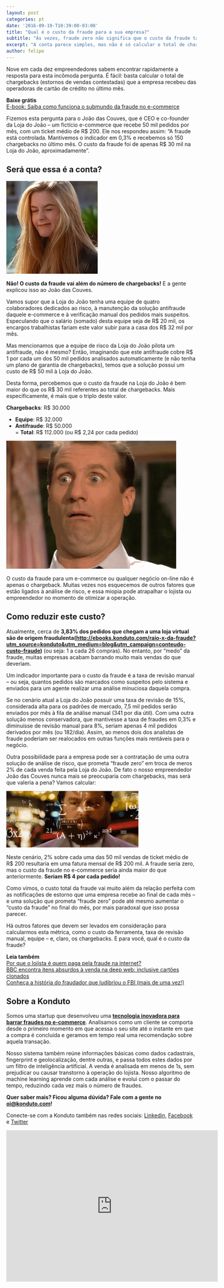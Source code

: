 ```yaml
---
layout: post
categories: pt
date: '2016-09-19-T10:39:00-03:00'
title: "Qual é o custo da fraude para a sua empresa?"
subtitle: "Às vezes, fraude zero não significa que o custo da fraude também será zero..."
excerpt: "A conta parece simples, mas não é só calcular o total de chargebacks recebidos no mês"
author: felipe
---
```


Nove em cada dez empreendedores sabem encontrar rapidamente a resposta para esta incômoda pergunta. É fácil: basta calcular o total de chargebacks (estornos de vendas contestadas) que a empresa recebeu das operadoras de cartão de crédito no último mês. 

**Baixe grátis**  
[E-book: Saiba como funciona o submundo da fraude no e-commerce](http://ebooks.konduto.com/submundo-da-fraude?utm_source=konduto&utm_medium=blog&utm_campaign=conteudo-custo-fraude)

Fizemos esta pergunta para o João das Couves, que é CEO e co-founder da Loja do João – um fictício e-commerce que recebe 50 mil pedidos por mês, com um ticket médio de R$ 200. Ele nos respondeu assim: “A fraude está controlada. Mantivemos o indicador em 0,3% e recebemos só 150 chargebacks no último mês. O custo da fraude foi de apenas R$ 30 mil na Loja do João, aproximadamente”. 

## Será que essa é a conta?

![shrug](/images/160920-shrug.gif) 

**Não! O custo da fraude vai além do número de chargebacks!** E a gente explicou isso ao João das Couves. 

Vamos supor que a Loja do João tenha uma equipe de quatro colaboradores dedicados ao risco, à manutenção da solução antifraude daquele e-commerce e à verificação manual dos pedidos mais suspeitos. Especulando que o salário (somado) desta equipe seja de R$ 20 mil, os encargos trabalhistas fariam este valor subir para a casa dos R$ 32 mil por mês. 

Mas mencionamos que a equipe de risco da Loja do João pilota um antifraude, não é mesmo? Então, imaginando que este antifraude cobre R$ 1 por cada um dos 50 mil pedidos analisados automaticamente (e não tenha um plano de garantia de chargebacks), temos que a solução possui um custo de R$ 50 mil à Loja do João. 

Desta forma, percebemos que o custo da fraude na Loja do João é bem maior do que os R$ 30 mil referentes ao total de chargebacks. Mais especificamente, é mais que o triplo deste valor. 

**Chargebacks**: R$ 30.000  
+ **Equipe**: R$ 32.000  
+ **Antifraude**: R$ 50.000  
= **Total**: R$ 112.000 (ou R$ 2,24 por cada pedido)

![shocking](/images/160920-shocked.gif) 

O custo da fraude para um e-commerce ou qualquer negócio on-line não é apenas o chargeback. Muitas vezes nos esquecemos de outros fatores que estão ligados à análise de risco, e essa miopia pode atrapalhar o lojista ou empreendedor no momento de otimizar a operação.

## Como reduzir este custo?

Atualmente, cerca de **3,83% dos pedidos que chegam a uma loja virtual são de origem fraudulenta(http://ebooks.konduto.com/raio-x-da-fraude?utm_source=konduto&utm_medium=blog&utm_campaign=conteudo-custo-fraude)** (ou seja: 1 a cada 26 compras). No entanto, por “medo” da fraude, muitas empresas acabam barrando muito mais vendas do que deveriam. 

Um indicador importante para o custo da fraude é a taxa de revisão manual – ou seja, quantos pedidos são marcados como suspeitos pelo sistema e enviados para um agente realizar uma análise minuciosa daquela compra. 

Se no cenário atual a Loja do João possuir uma taxa de revisão de 15%, considerada alta para os padrões de mercado, 7,5 mil pedidos serão enviados por mês à fila de análise manual (341 por dia útil). Com uma outra solução menos conservadora, que mantivesse a taxa de fraudes em 0,3% e diminuísse de revisão manual para 8%, seriam apenas 4 mil pedidos derivados por mês (ou 182/dia). Assim, ao menos dois dos analistas de fraude poderiam ser realocados em outras funções mais rentáveis para o negócio.

Outra possibilidade para a empresa pode ser a contratação de uma outra solução de análise de risco, que prometa “fraude zero” em troca de meros 2% de cada venda feita pela Loja do João. De fato o nosso empreendedor João das Couves nunca mais se preocuparia com chargebacks, mas será que valeria a pena? Vamos calcular:

![calculating](/images/160920-calculating.gif) 

Neste cenário, 2% sobre cada uma das 50 mil vendas de ticket médio de R$ 200 resultaria em uma fatura mensal de R$ 200 mil. A fraude seria zero, mas o custo da fraude no e-commerce seria ainda maior do que anteriormente. **Seriam R$ 4 por cada pedido!**

Como vimos, o custo total da fraude vai muito além da relação perfeita com as notificações de estorno que uma empresa recebe ao final de cada mês – e uma solução que prometa “fraude zero” pode até mesmo aumentar o “custo da fraude” no final do mês, por mais paradoxal que isso possa parecer.

Há outros fatores que devem ser levados em consideração para calcularmos esta métrica, como o custo da ferramenta, taxa de revisão manual, equipe – e, claro, os chargebacks. E para você, qual é o custo da fraude? 

**Leia também**  
[Por que o lojista é quem paga pela fraude na internet?](https://blog.konduto.com/pt/2016/05/por-que-o-lojista-deve-pagar-pelo-chargeback/?utm_source=konduto&utm_medium=blog&utm_campaign=conteudo-custo-fraude)  
[BBC encontra itens absurdos à venda na deep web: inclusive cartões clonados](https://blog.konduto.com/pt/2016/08/cartoes-clonados-venda-deep-web/?utm_source=konduto&utm_medium=blog&utm_campaign=conteudo-custo-fraude)  
[Conheça a história do fraudador que ludibriou o FBI (mais de uma vez!)](https://blog.konduto.com/pt/2016/07/fraudador-que-enganou-o-fbi/?utm_source=konduto&utm_medium=blog&utm_campaign=conteudo-custo-fraude)

## Sobre a Konduto
 
Somos uma startup que desenvolveu uma **[tecnologia inovadora para barrar fraudes no e-commerce](http://konduto.com/?utm_source=konduto&utm_medium=blog&utm_campaign=conteudo)**. Analisamos como um cliente se comporta desde o primeiro momento em que acessa o seu site até o instante em que a compra é concluída e geramos em tempo real uma recomendação sobre aquela transação.
 
Nosso sistema também reúne informações básicas como dados cadastrais, fingerprint e geolocalização, dentre outras, e passa todos estes dados por um filtro de inteligência artificial. A venda é analisada em menos de 1s, sem prejudicar ou causar transtorno à operação do lojista. Nosso algoritmo de machine learning aprende com cada análise e evolui com o passar do tempo, reduzindo cada vez mais o número de fraudes.
 
**Quer saber mais? Ficou alguma dúvida? Fale com a gente no [oi@konduto.com](mailto:oi@konduto.com)!**         	
 
Conecte-se com a Konduto também nas redes sociais: [Linkedin](https://www.linkedin.com/company/konduto), [Facebook](https://www.facebook.com/konduto) e [Twitter](https://twitter.com/KondutoBR) 
 
<iframe src="https://www.facebook.com/plugins/video.php?href=https%3A%2F%2Fwww.facebook.com%2Fkonduto%2Fvideos%2F613187352119217%2F&show_text=1&width=560" width="560" height="400" style="border:none;overflow:hidden" scrolling="no" frameborder="0" allowTransparency="true"></iframe>



